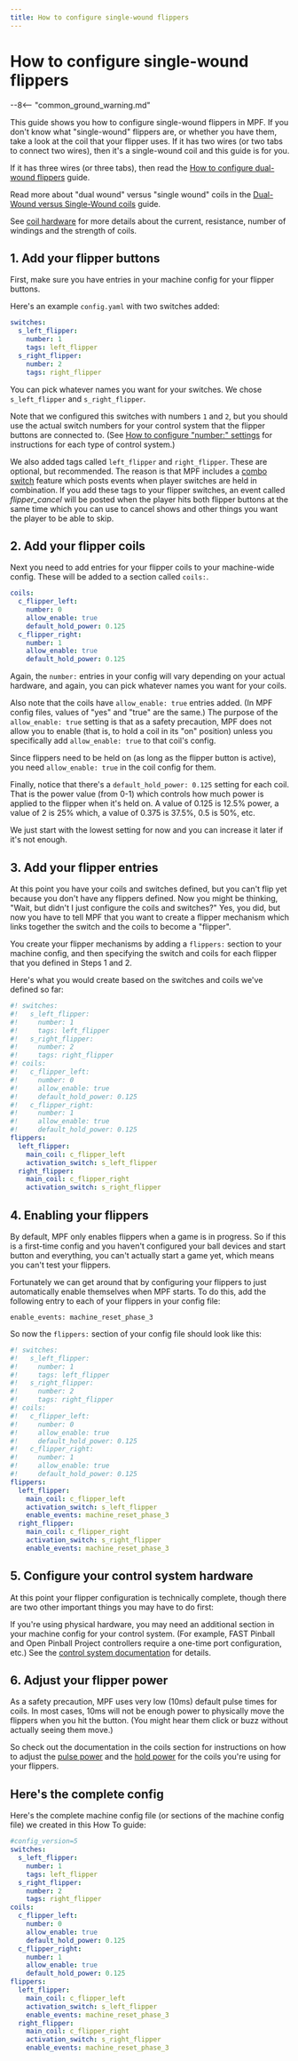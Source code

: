 ```yaml
---
title: How to configure single-wound flippers
---
```


# How to configure single-wound flippers


--8<-- "common_ground_warning.md"

This guide shows you how to configure single-wound flippers in MPF. If
you don't know what "single-wound" flippers are, or whether you have
them, take a look at the coil that your flipper uses. If it has two
wires (or two tabs to connect two wires), then it's a single-wound coil
and this guide is for you.

If it has three wires (or three tabs), then read the
[How to configure dual-wound flippers](dual_wound.md) guide.

Read more about "dual wound" versus "single wound" coils in the
[Dual-Wound versus Single-Wound coils](../coils/dual_vs_single_wound.md) guide.

See [coil hardware](../coils/index.md)
for more details about the current, resistance, number of windings and
the strength of coils.

## 1. Add your flipper buttons

First, make sure you have entries in your machine config for your
flipper buttons.

Here's an example `config.yaml` with two switches added:

``` yaml
switches:
  s_left_flipper:
    number: 1
    tags: left_flipper
  s_right_flipper:
    number: 2
    tags: right_flipper
```

You can pick whatever names you want for your switches. We chose
`s_left_flipper` and `s_right_flipper`.

Note that we configured this switches with numbers `1` and `2`, but you
should use the actual switch numbers for your control system that the
flipper buttons are connected to. (See
[How to configure "number:" settings](../../hardware/numbers.md) for instructions for
each type of control system.)

We also added tags called `left_flipper` and `right_flipper`. These are
optional, but recommended. The reason is that MPF includes a
[combo switch](../../game_logic/combo_switches.md) feature which posts events when player switches are held in
combination. If you add these tags to your flipper switches, an event
called *flipper_cancel* will be posted when the player hits both flipper
buttons at the same time which you can use to cancel shows and other
things you want the player to be able to skip.

## 2. Add your flipper coils

Next you need to add entries for your flipper coils to your machine-wide
config. These will be added to a section called `coils:`.

``` yaml
coils:
  c_flipper_left:
    number: 0
    allow_enable: true
    default_hold_power: 0.125
  c_flipper_right:
    number: 1
    allow_enable: true
    default_hold_power: 0.125
```

Again, the `number:` entries in your config will vary depending on your
actual hardware, and again, you can pick whatever names you want for
your coils.

Also note that the coils have `allow_enable: true` entries added. (In
MPF config files, values of "yes" and "true" are the same.) The
purpose of the `allow_enable: true` setting is that as a safety
precaution, MPF does not allow you to enable (that is, to hold a coil in
its "on" position) unless you specifically add `allow_enable: true` to
that coil's config.

Since flippers need to be held on (as long as the flipper button is
active), you need `allow_enable: true` in the coil config for them.

Finally, notice that there's a `default_hold_power: 0.125` setting for
each coil. That is the power value (from 0-1) which controls how much
power is applied to the flipper when it's held on. A value of 0.125 is
12.5% power, a value of 2 is 25% which, a value of 0.375 is 37.5%, 0.5
is 50%, etc.

We just start with the lowest setting for now and you can increase it
later if it's not enough.

## 3. Add your flipper entries

At this point you have your coils and switches defined, but you can't
flip yet because you don't have any flippers defined. Now you might be
thinking, "Wait, but didn't I just configure the coils and switches?"
Yes, you did, but now you have to tell MPF that you want to create a
flipper mechanism which links together the switch and the coils to
become a "flipper".

You create your flipper mechanisms by adding a `flippers:` section to
your machine config, and then specifying the switch and coils for each
flipper that you defined in Steps 1 and 2.

Here's what you would create based on the switches and coils we've
defined so far:

``` yaml
#! switches:
#!   s_left_flipper:
#!     number: 1
#!     tags: left_flipper
#!   s_right_flipper:
#!     number: 2
#!     tags: right_flipper
#! coils:
#!   c_flipper_left:
#!     number: 0
#!     allow_enable: true
#!     default_hold_power: 0.125
#!   c_flipper_right:
#!     number: 1
#!     allow_enable: true
#!     default_hold_power: 0.125
flippers:
  left_flipper:
    main_coil: c_flipper_left
    activation_switch: s_left_flipper
  right_flipper:
    main_coil: c_flipper_right
    activation_switch: s_right_flipper
```

## 4. Enabling your flippers

By default, MPF only enables flippers when a game is in progress. So if
this is a first-time config and you haven't configured your ball
devices and start button and everything, you can't actually start a
game yet, which means you can't test your flippers.

Fortunately we can get around that by configuring your flippers to just
automatically enable themselves when MPF starts. To do this, add the
following entry to each of your flippers in your config file:

    enable_events: machine_reset_phase_3

So now the `flippers:` section of your config file should look like
this:

``` yaml
#! switches:
#!   s_left_flipper:
#!     number: 1
#!     tags: left_flipper
#!   s_right_flipper:
#!     number: 2
#!     tags: right_flipper
#! coils:
#!   c_flipper_left:
#!     number: 0
#!     allow_enable: true
#!     default_hold_power: 0.125
#!   c_flipper_right:
#!     number: 1
#!     allow_enable: true
#!     default_hold_power: 0.125
flippers:
  left_flipper:
    main_coil: c_flipper_left
    activation_switch: s_left_flipper
    enable_events: machine_reset_phase_3
  right_flipper:
    main_coil: c_flipper_right
    activation_switch: s_right_flipper
    enable_events: machine_reset_phase_3
```

## 5. Configure your control system hardware

At this point your flipper configuration is technically complete, though
there are two other important things you may have to do first:

If you're using physical hardware, you may need an additional section
in your machine config for your control system. (For example, FAST
Pinball and Open Pinball Project controllers require a one-time port
configuration, etc.) See the
[control system documentation](../../hardware/index.md) for details.

## 6. Adjust your flipper power

As a safety precaution, MPF uses very low (10ms) default pulse times for
coils. In most cases, 10ms will not be enough power to physically move
the flippers when you hit the button. (You might hear them click or buzz
without actually seeing them move.)

So check out the documentation in the coils section for instructions on
how to adjust the
[pulse power](../coils/pulse_power.md)
and the [hold power](../coils/hold_power.md) for the coils you're using for your flippers.

## Here's the complete config

Here's the complete machine config file (or sections of the machine
config file) we created in this How To guide:

``` yaml
#config_version=5
switches:
  s_left_flipper:
    number: 1
    tags: left_flipper
  s_right_flipper:
    number: 2
    tags: right_flipper
coils:
  c_flipper_left:
    number: 0
    allow_enable: true
    default_hold_power: 0.125
  c_flipper_right:
    number: 1
    allow_enable: true
    default_hold_power: 0.125
flippers:
  left_flipper:
    main_coil: c_flipper_left
    activation_switch: s_left_flipper
    enable_events: machine_reset_phase_3
  right_flipper:
    main_coil: c_flipper_right
    activation_switch: s_right_flipper
    enable_events: machine_reset_phase_3
```
